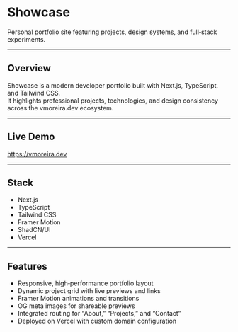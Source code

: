 # Showcase

Personal portfolio site featuring projects, design systems, and full‑stack experiments.

---

## Overview

Showcase is a modern developer portfolio built with Next.js, TypeScript, and Tailwind CSS.  
It highlights professional projects, technologies, and design consistency across the vmoreira.dev ecosystem.

---

## Live Demo

https://vmoreira.dev

---

## Stack

- Next.js
- TypeScript  
- Tailwind CSS  
- Framer Motion  
- ShadCN/UI  
- Vercel

---

## Features

- Responsive, high‑performance portfolio layout  
- Dynamic project grid with live previews and links  
- Framer Motion animations and transitions  
- OG meta images for shareable previews  
- Integrated routing for “About,” “Projects,” and “Contact”  
- Deployed on Vercel with custom domain configuration
